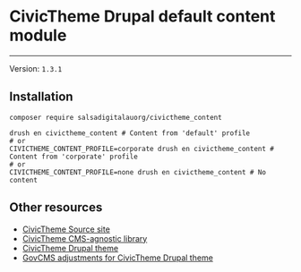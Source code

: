 # CivicTheme Drupal default content module

----

Version: `1.3.1`

## Installation

    composer require salsadigitalauorg/civictheme_content

    drush en civictheme_content # Content from 'default' profile
    # or
    CIVICTHEME_CONTENT_PROFILE=corporate drush en civictheme_content # Content from 'corporate' profile
    # or
    CIVICTHEME_CONTENT_PROFILE=none drush en civictheme_content # No content

## Other resources

- [CivicTheme Source site](https://github.com/salsadigitalauorg/civictheme_source)
- [CivicTheme CMS-agnostic library](https://github.com/salsadigitalauorg/civictheme_library)
- [CivicTheme Drupal theme](https://github.com/salsadigitalauorg/civictheme)
- [GovCMS adjustments for CivicTheme Drupal theme](https://github.com/salsadigitalauorg/civictheme_govcms)
